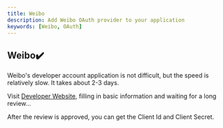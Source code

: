 ```yaml
---
title: Weibo
description: Add Weibo OAuth provider to your application
keywords: [Weibo, OAuth]
---
```


## Weibo:heavy_check_mark:

Weibo's developer account application is not difficult, but the speed is relatively slow. It takes about 2-3 days.

Visit [Developer Website](https://open.weibo.com/developers/basicinfo), filling in basic information and waiting for a long review...

After the review is approved, you can get the Client Id and Client Secret.